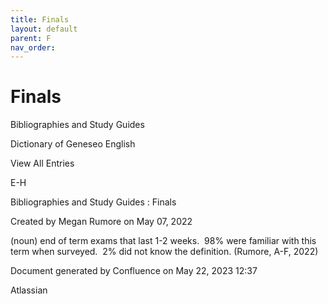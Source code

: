 ```yaml
---
title: Finals
layout: default
parent: F
nav_order:
---
```


# Finals

Bibliographies and Study Guides

Dictionary of Geneseo English

View All Entries

E-H

Bibliographies and Study Guides : Finals

Created by  Megan Rumore on May 07, 2022

(noun) end of term exams that last 1-2 weeks.  98% were familiar with this term when surveyed.  2% did not know the definition. (Rumore, A-F, 2022)

Document generated by Confluence on May 22, 2023 12:37

Atlassian
